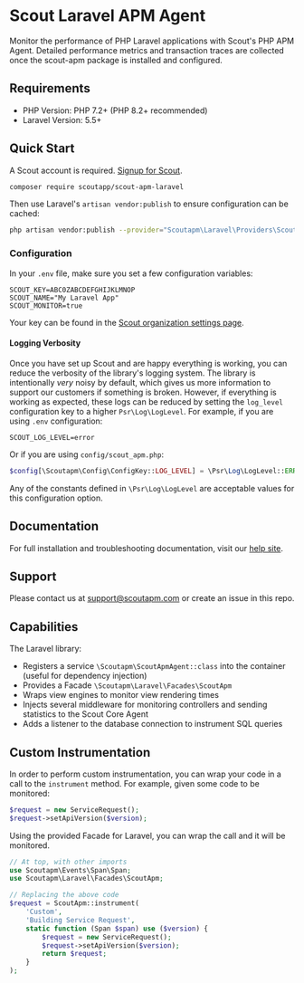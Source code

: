 # Scout Laravel APM Agent

Monitor the performance of PHP Laravel applications with Scout's PHP APM Agent.
Detailed performance metrics and transaction traces are collected once the scout-apm package is installed and configured.

## Requirements

* PHP Version: PHP 7.2+ (PHP 8.2+ recommended)
* Laravel Version: 5.5+

## Quick Start

A Scout account is required. [Signup for Scout](https://scoutapm.com/users/sign_up).

```bash
composer require scoutapp/scout-apm-laravel
```

Then use Laravel's `artisan vendor:publish` to ensure configuration can be cached:

```bash
php artisan vendor:publish --provider="Scoutapm\Laravel\Providers\ScoutApmServiceProvider"
```

### Configuration

In your `.env` file, make sure you set a few configuration variables:

```
SCOUT_KEY=ABC0ZABCDEFGHIJKLMNOP
SCOUT_NAME="My Laravel App"
SCOUT_MONITOR=true
```

Your key can be found in the [Scout organization settings page](https://scoutapm.com/settings).

#### Logging Verbosity

Once you have set up Scout and are happy everything is working, you can reduce the verbosity of the library's logging
system. The library is intentionally *very* noisy by default, which gives us more information to support our customers
if something is broken. However, if everything is working as expected, these logs can be reduced by setting the
`log_level` configuration key to a higher `Psr\Log\LogLevel`. For example, if you are using `.env` configuration:

```
SCOUT_LOG_LEVEL=error
```

Or if you are using `config/scout_apm.php`:

```php
$config[\Scoutapm\Config\ConfigKey::LOG_LEVEL] = \Psr\Log\LogLevel::ERROR;
```

Any of the constants defined in `\Psr\Log\LogLevel` are acceptable values for this configuration option.

## Documentation

For full installation and troubleshooting documentation, visit our [help site](https://docs.scoutapm.com/#laravel).

## Support

Please contact us at support@scoutapm.com or create an issue in this repo.

## Capabilities

The Laravel library:

 * Registers a service `\Scoutapm\ScoutApmAgent::class` into the container (useful for dependency injection)
 * Provides a Facade `\Scoutapm\Laravel\Facades\ScoutApm`
 * Wraps view engines to monitor view rendering times
 * Injects several middleware for monitoring controllers and sending statistics to the Scout Core Agent
 * Adds a listener to the database connection to instrument SQL queries

## Custom Instrumentation

In order to perform custom instrumentation, you can wrap your code in a call to the `instrument` method. For example,
given some code to be monitored:

```php
$request = new ServiceRequest();
$request->setApiVersion($version);
```

Using the provided Facade for Laravel, you can wrap the call and it will be monitored.

```php
// At top, with other imports
use Scoutapm\Events\Span\Span;
use Scoutapm\Laravel\Facades\ScoutApm;

// Replacing the above code
$request = ScoutApm::instrument(
    'Custom',
    'Building Service Request',
    static function (Span $span) use ($version) {
        $request = new ServiceRequest();
        $request->setApiVersion($version);
        return $request;
    }
);
```
